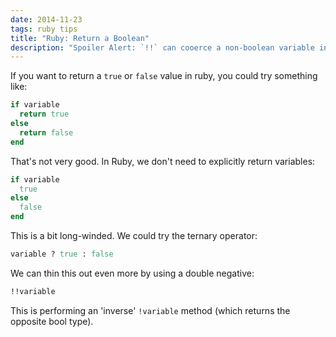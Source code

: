 ```yaml
---
date: 2014-11-23
tags: ruby tips
title: "Ruby: Return a Boolean"
description: "Spoiler Alert: `!!` can cooerce a non-boolean variable into a variable."
---
```


If you want to return a `true` or `false` value in ruby, you could try something like:

```ruby
if variable
  return true
else
  return false
end
```

That's not very good. In Ruby, we don't need to explicitly return variables:

```ruby
if variable
  true
else
  false
end
```

This is a bit long-winded. We could try the ternary operator:

```ruby
variable ? true : false
```

We can thin this out even more by using a double negative:

```ruby
!!variable
```

This is performing an 'inverse' `!variable` method (which returns the opposite bool type).
